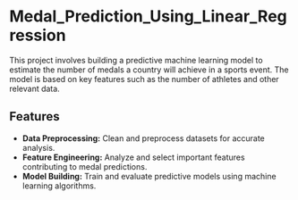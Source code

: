 # Medal_Prediction_Using_Linear_Regression

This project involves building a predictive machine learning model to estimate the number of medals a country will achieve in a sports event. The model is based on key features such as the number of athletes and other relevant data.

## Features
- **Data Preprocessing:** Clean and preprocess datasets for accurate analysis.
- **Feature Engineering:** Analyze and select important features contributing to medal predictions.
- **Model Building:** Train and evaluate predictive models using machine learning algorithms.
